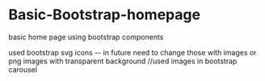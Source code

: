 # Basic-Bootstrap-homepage
basic home page using bootstrap components

used bootstrap svg icons -- in future need to change those with images or png images with transparent background
//used images in bootstrap carousel       
